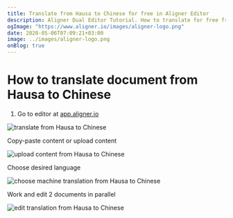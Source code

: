 ```yaml
---
title: Translate from Hausa to Chinese for free in Aligner Editor
description: Aligner Dual Editor Tutorial. How to translate for free from Hausa to Chinese. Aligner is multilingual document management platform. 
ogImage: "https://www.aligner.io/images/aligner-logo.png"
date: 2020-05-06T07:09:21+03:00
image: ../images/aligner-logo.png
onBlog: true
---
```


# How to translate document from Hausa to Chinese

1. Go to editor at [app.aligner.io](https://app.aligner.io "Aligner App web page")

![translate from Hausa to Chinese](../aligner-blank-editor.png "translate from Hausa to Chinese")

Copy-paste content or upload content

![upload content from Hausa to Chinese](../aligner-uploaded-document.png "upload content from Hausa to Chinese")

Choose desired language

![choose machine translation from Hausa to Chinese](../aligner-language-dropdown.png "choose machine translation from Hausa to Chinese")

Work and edit 2 documents in parallel

![edit translation from Hausa to Chinese](../aligner-double-sitded-editor.png "edit translation from Hausa to Chinese")

